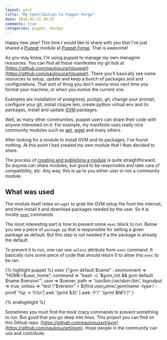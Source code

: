```yaml
---
layout: post
title: "My Contribution to Puppet Forge"
date: 2014-01-21 20:25
comments: true
categories: puppet, devops
---
```


Happy new year! This time I would like to share with you that I've just shared a [Puppet](http://puppetlabs.com/puppet/puppet-open-source) module at [Puppet Forge](http://forge.puppetlabs.com/). That is awesome!

As you may know, I'm using puppet to manage my own managine resources. You can find all these manifestes my git hub at [https://github.com/paulosuzart/puppet](https://github.com/paulosuzart/puppet). There you'll basically see some resources to setup, update and keep a bunch of packages and and configurations. That sort of thing you don't wanna miss next time you format your machine, or when you evolve the current one.

Examples are installation of postgresql, postgis, git, change your prompt, configure your git, install clojure lein, create python virtual env and its packages, install and update [GVM](http://gvmtool.net/) packages. 

Well, as many other communities, puppet users can share their code with anyone interested on it. For example, my manifests uses really nice community modules such as [apt](http://forge.puppetlabs.com/puppetlabs/apt), [wget](http://forge.puppetlabs.com/maestrodev/wget) and many others.

After looking for a module to install GVM and its packages, I've found nothing. At this point I had created my own module that I than decided to share.

The process of [creating and publishing a module](http://docs.puppetlabs.com/puppet/latest/reference/modules_publishing.html) is quite straightforward. So anyone can share modules, but good to be responsible and take care of compatibility, etc. Any way, this is up to you either user or not a community module.

What was used
-------------

The module itself relies on `wget` to grab the GVM setup file from the internet, and then install it and download packages needed by the user. So it is mostly [`exec`](http://docs.puppetlabs.com/references/latest/type.html#exec) commands.

The most interesting part is how to prevent some `exec` block to run. Below you see a piece of `package.pp` that is responsible for setting a given package as default. But this step is not needed if a the package is already the default.

To prevent it to run, one can use `unless` attribute from `exec` command. It basically runs some piece of code that should return 0 to allow this `exec` to be ran.

{% highlight puppet %}
    exec {"gvm default $name" :
      environment => "HOME=$user_home",
      command     => "bash -c '$gvm_init && gvm default $name $version'",
      user        => $owner,
      path        => '/usr/bin:/usr/sbin:/bin',
      logoutput   => true,
      unless      => "test \"$version\" = \$(find $user_home/.gvm/$name -type l -printf '%p -> %l\\n'| awk '{print \$3}' | awk -F'/' '{print \$NF}')"
    }

{% endhighlight %}

Sometimes you must find the most crazy commands to prevent something to run. But good that you go deep into linux.
This project you can find on this Github repo: [https://github.com/paulosuzart/gvm](https://github.com/paulosuzart/gvm). Hope people in the community can use and contribute.